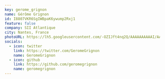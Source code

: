 ```yaml
---
key: gerome_grignon
name: Gérôme Grignon
id: I8807VKR6SgIWBpaK6ywump2Rxj1
feature: false
company: SII Atlantique
city: Nantes, France
photoURL: https://lh5.googleusercontent.com/-OZIJft4nq2Q/AAAAAAAAAAI/AAAAAAAAAAA/AGDgw-iGjhVsa9Q9s9Qp50dSXZ787wVGNw/mo/photo.jpg
socials:
  - icon: twitter
    link: https://twitter.com/GeromeGrignon
    name: GeromeGrignon
  - icon: github
    link: https://github.com/geromegrignon
    name: geromegrignon
---
```


